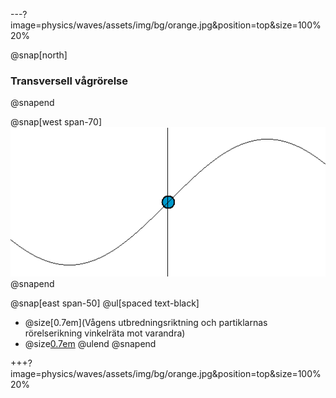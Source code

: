 ---?image=physics/waves/assets/img/bg/orange.jpg&position=top&size=100% 20%

@snap[north]
### Transversell vågrörelse
@snapend

@snap[west span-70]
![span-70](physics/waves/assets/img/simple_harmonic_motion_animation.gif)
@snapend

@snap[east span-50]
@ul[spaced text-black]
- @size[0.7em](Vågens utbredningsriktning och partiklarnas rörelserikning vinkelräta mot varandra)
- @size[0.7em](Periodtid...)
@ulend
@snapend

+++?image=physics/waves/assets/img/bg/orange.jpg&position=top&size=100% 20%